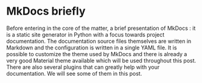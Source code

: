 # MkDocs briefly

Before entering in the core of the matter, a brief presentation of MkDocs : it is a static site generator in Python with a focus towards project documentation. The documentation source files themselves are written in Markdown and the configuration is written in a single YAML file.
It is possible to customize the theme used by MkDocs and there is already a very good Material theme available which will be used throughout this post.
There are also several plugins that can greatly help with your documentation. We will see some of them in this post.
